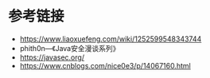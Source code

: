 # 参考链接

- https://www.liaoxuefeng.com/wiki/1252599548343744
- phith0n—《Java安全漫谈系列》
- https://javasec.org/
- https://www.cnblogs.com/nice0e3/p/14067160.html
